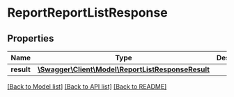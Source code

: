 # ReportReportListResponse

## Properties
Name | Type | Description | Notes
------------ | ------------- | ------------- | -------------
**result** | [**\Swagger\Client\Model\ReportListResponseResult**](ReportListResponseResult.md) |  | [optional] 

[[Back to Model list]](../README.md#documentation-for-models) [[Back to API list]](../README.md#documentation-for-api-endpoints) [[Back to README]](../README.md)


